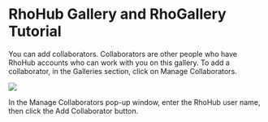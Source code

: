 RhoHub Gallery and RhoGallery Tutorial
========

You can add collaborators. Collaborators are other people who have RhoHub accounts who can work with you on this gallery. To add a collaborator, in the Galleries section, click on Manage Collaborators.

<img src="http://rhodocs.s3.amazonaws.com/rhohub-rhogallery/manage-collaborators-link.jpg"/>

In the Manage Collaborators pop-up window, enter the RhoHub user name, then click the Add Collaborator button.

